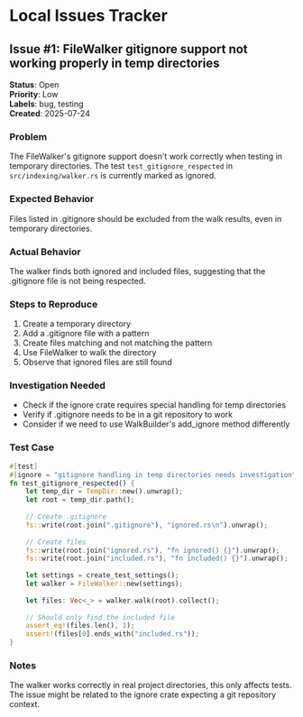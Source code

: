 # Local Issues Tracker

## Issue #1: FileWalker gitignore support not working properly in temp directories

**Status**: Open  
**Priority**: Low  
**Labels**: bug, testing  
**Created**: 2025-07-24  

### Problem

The FileWalker's gitignore support doesn't work correctly when testing in temporary directories. The test `test_gitignore_respected` in `src/indexing/walker.rs` is currently marked as ignored.

### Expected Behavior

Files listed in .gitignore should be excluded from the walk results, even in temporary directories.

### Actual Behavior

The walker finds both ignored and included files, suggesting that the .gitignore file is not being respected.

### Steps to Reproduce

1. Create a temporary directory
2. Add a .gitignore file with a pattern
3. Create files matching and not matching the pattern
4. Use FileWalker to walk the directory
5. Observe that ignored files are still found

### Investigation Needed

- Check if the ignore crate requires special handling for temp directories
- Verify if .gitignore needs to be in a git repository to work
- Consider if we need to use WalkBuilder's add_ignore method differently

### Test Case

```rust
#[test]
#[ignore = "gitignore handling in temp directories needs investigation"]
fn test_gitignore_respected() {
    let temp_dir = TempDir::new().unwrap();
    let root = temp_dir.path();
    
    // Create .gitignore
    fs::write(root.join(".gitignore"), "ignored.rs\n").unwrap();
    
    // Create files
    fs::write(root.join("ignored.rs"), "fn ignored() {}").unwrap();
    fs::write(root.join("included.rs"), "fn included() {}").unwrap();
    
    let settings = create_test_settings();
    let walker = FileWalker::new(settings);
    
    let files: Vec<_> = walker.walk(root).collect();
    
    // Should only find the included file
    assert_eq!(files.len(), 1);
    assert!(files[0].ends_with("included.rs"));
}
```

### Notes

The walker works correctly in real project directories, this only affects tests. The issue might be related to the ignore crate expecting a git repository context.